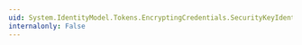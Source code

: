 ```yaml
---
uid: System.IdentityModel.Tokens.EncryptingCredentials.SecurityKeyIdentifier
internalonly: False
---
```

